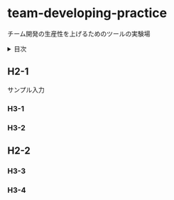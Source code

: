# team-developing-practice
チーム開発の生産性を上げるためのツールの実験場

<!-- START doctoc generated TOC please keep comment here to allow auto update -->
<!-- DON'T EDIT THIS SECTION, INSTEAD RE-RUN doctoc TO UPDATE -->
<details>
<summary>目次</summary>

- [H2-1](#h2-1)
  - [H3-1](#h3-1)
  - [H3-2](#h3-2)
- [H2-2](#h2-2)
  - [H3-3](#h3-3)
  - [H3-4](#h3-4)

</details>
<!-- END doctoc generated TOC please keep comment here to allow auto update -->

## H2-1

サンプル入力

### H3-1

### H3-2

## H2-2

### H3-3

### H3-4
